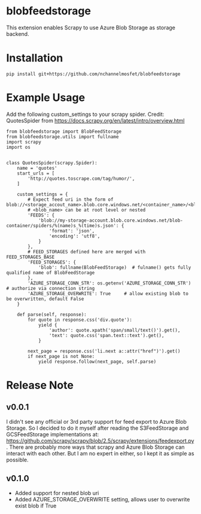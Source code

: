 # blobfeedstorage
This extension enables Scrapy to use Azure Blob Storage as storage backend.

# Installation
```
pip install git+https://github.com/nchannelmosfet/blobfeedstorage
```

# Example Usage
Add the following custom_settings to your scrapy spider. 
Credit: QuotesSpider from https://docs.scrapy.org/en/latest/intro/overview.html
```
from blobfeedstorage import BlobFeedStorage
from blobfeedstorage.utils import fullname
import scrapy
import os


class QuotesSpider(scrapy.Spider):
    name = 'quotes'
    start_urls = [
        'http://quotes.toscrape.com/tag/humor/',
    ]

    custom_settings = {
        # Expect feed uri in the form of blob://<storage_accout_name>.blob.core.windows.net/<container_name>/<blob_name>
        # <blob_name> can be at root level or nested
        'FEEDS': {
            'blob://my-storage-account.blob.core.windows.net/blob-container/spiders/%(name)s_%(time)s.json': {
                'format': 'json',
                'encoding': 'utf8',
            }
        },
        # FEED_STORAGES defined here are merged with FEED_STORAGES_BASE
        'FEED_STORAGES': {
            'blob': fullname(BlobFeedStorage)  # fulname() gets fully qualified name of BlobFeedStorage
        },
        'AZURE_STORAGE_CONN_STR': os.getenv('AZURE_STORAGE_CONN_STR')   # authorize via connection string
        'AZURE_STORAGE_OVERWRITE': True     # allow existing blob to be overwritten, default False
    }

    def parse(self, response):
        for quote in response.css('div.quote'):
            yield {
                'author': quote.xpath('span/small/text()').get(),
                'text': quote.css('span.text::text').get(),
            }

        next_page = response.css('li.next a::attr("href")').get()
        if next_page is not None:
            yield response.follow(next_page, self.parse)

```

# Release Note
## v0.0.1
I didn't see any official or 3rd party support for feed export to Azure Blob Storage.
So I decided to do it myself after reading the S3FeedStorage and GCSFeedStorage implementations at: 
https://github.com/scrapy/scrapy/blob/2.5/scrapy/extensions/feedexport.py. 
There are probably more ways that scrapy and Azure Blob Storage can interact with each other. 
But I am no expert in either, so I kept it as simple as possible. 

## v0.1.0
* Added support for nested blob uri
* Added AZURE_STORAGE_OVERWRITE setting, allows user to overwrite exist blob if True
